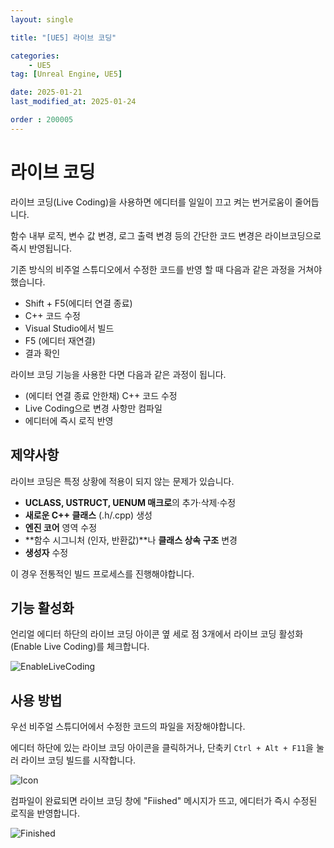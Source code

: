 ```yaml
---
layout: single

title: "[UE5] 라이브 코딩"

categories:
    - UE5
tag: [Unreal Engine, UE5]

date: 2025-01-21
last_modified_at: 2025-01-24

order : 200005
---
```


# 라이브 코딩

라이브 코딩(Live Coding)을 사용하면 에디터를 일일이 끄고 켜는 번거로움이 줄어듭니다.

함수 내부 로직, 변수 값 변경, 로그 출력 변경 등의 간단한 코드 변경은 라이브코딩으로 즉시 반영됩니다.

기존 방식의 비주얼 스튜디오에서 수정한 코드를 반영 할 때 다음과 같은 과정을 거쳐야 했습니다.

+ Shift + F5(에디터 연결 종료)
+ C++ 코드 수정
+ Visual Studio에서 빌드
+ F5 (에디터 재연결)
+ 결과 확인

라이브 코딩 기능을 사용한 다면 다음과 같은 과정이 됩니다.

+ (에디터 연결 종료 안한채) C++ 코드 수정
+ Live Coding으로 변경 사항만 컴파일
+ 에디터에 즉시 로직 반영

## 제약사항

라이브 코딩은 특정 상황에 적용이 되지 않는 문제가 있습니다.

- **UCLASS, USTRUCT, UENUM 매크로**의 추가·삭제·수정
- **새로운 C++ 클래스** (.h/.cpp) 생성
- **엔진 코어** 영역 수정
- **함수 시그니처 (인자, 반환값)**나 **클래스 상속 구조** 변경
- **생성자** 수정

이 경우 전통적인 빌드 프로세스를 진행해야합니다.

## 기능 활성화

언리얼 에디터 하단의 라이브 코딩 아이콘 옆 세로 점 3개에서 라이브 코딩 활성화(Enable Live Coding)를 체크합니다.

![EnableLiveCoding]({{site.url}}/images/Unreal/ue5/2025-01-21-LiveCoding/LiveCoding-EnableLiveCoding.PNG)

## 사용 방법

우선 비주얼 스튜디어에서 수정한 코드의 파일을 저장해야합니다.

에디터 하단에 있는 라이브 코딩 아이콘을 클릭하거나, 단축키 `Ctrl + Alt + F11`을 눌러 라이브 코딩 빌드를 시작합니다.

![Icon]({{site.url}}/images/Unreal/ue5/2025-01-21-LiveCoding/LiveCoding-Icon.PNG)

컴파일이 완료되면 라이브 코딩 창에 "Fiished" 메시지가 뜨고, 에디터가 즉시 수정된 로직을 반영합니다.

![Finished]({{site.url}}/images/Unreal/ue5/2025-01-21-LiveCoding/LiveCoding-Finished.PNG)
